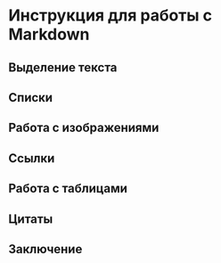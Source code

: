 # Инструкция для работы с Markdown

## Выделение текста

## Списки

## Работа с изображениями

## Ссылки
 
## Работа с таблицами

## Цитаты

## Заключение